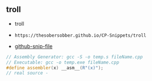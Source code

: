 
## troll

- troll
- ```
  https://thesobersobber.github.io/CP-Snippets/troll
  ```
- [github-snip-file](https://github.com/theSoberSobber/CP-Snippets/blob/main/snippets.json#L2543)

```cpp
// Assembly Generator: gcc -S -o temp.s fileName.cpp
// Executable: gcc -o temp.exe fileName.cpp
#define assembler(x) __asm__(R"(x)");
// real source - 
```
